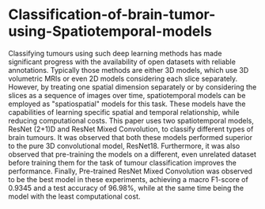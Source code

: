 # Classification-of-brain-tumor-using-Spatiotemporal-models

Classifying tumours using such deep learning methods has made significant progress with the availability of open datasets with reliable annotations. 
Typically those methods
are either 3D models, which use 3D volumetric MRIs or even 2D models considering each slice separately. However, by
treating one spatial dimension separately or by considering the slices as a sequence of images over time, spatiotemporal
models can be employed as "spatiospatial" models for this task. These models have the capabilities of learning specific spatial
and temporal relationship, while reducing computational costs. This paper uses two spatiotemporal models, ResNet (2+1)D
and ResNet Mixed Convolution, to classify different types of brain tumours. It was observed that both these models performed
superior to the pure 3D convolutional model, ResNet18. Furthermore, it was also observed that pre-training the models on a
different, even unrelated dataset before training them for the task of tumour classification improves the performance. Finally,
Pre-trained ResNet Mixed Convolution was observed to be the best model in these experiments, achieving a macro F1-score
of 0.9345 and a test accuracy of 96.98%, while at the same time being the model with the least computational cost.
